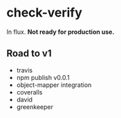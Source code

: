 # check-verify

In flux. **Not ready for production use.**

## Road to v1

- travis
- npm publish v0.0.1 
- object-mapper integration
- coveralls
- david
- greenkeeper
